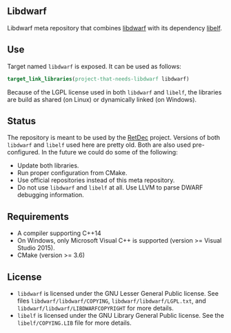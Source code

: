 ## Libdwarf

Libdwarf meta repository that combines [libdwarf](https://www.prevanders.net/dwarf.html) with its dependency [libelf](https://github.com/WolfgangSt/libelf).

## Use

Target named `libdwarf` is exposed. It can be used as follows:
```cmake
target_link_libraries(project-that-needs-libdwarf libdwarf)
```

Because of the LGPL license used in both `libdwarf` and `libelf`, the libraries are build as shared (on Linux) or dynamically linked (on Windows).

## Status

The repository is meant to be used by the [RetDec](https://github.com/avast/retdec) project. Versions of both `libdwarf` and `libelf` used here are pretty old. Both are also used pre-configured. In the future we could do some of the following:
* Update both libraries.
* Run proper configuration from CMake.
* Use official repositories instead of this meta repository.
* Do not use `libdwarf` and `libelf` at all. Use LLVM to parse DWARF debugging information.

## Requirements

* A compiler supporting C++14
 * On Windows, only Microsoft Visual C++ is supported (version >= Visual Studio 2015).
* CMake (version >= 3.6)

## License

* `libdwarf` is licensed under the GNU Lesser General Public license. See files `libdwarf/libdwarf/COPYING`, `libdwarf/libdwarf/LGPL.txt`, and `libdwarf/libdwarf/LIBDWARFCOPYRIGHT` for more details.
* `libelf` is licensed under the GNU Library General Public license. See the `libelf/COPYING.LIB` file for more details.
